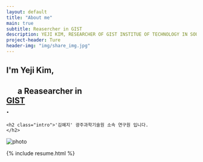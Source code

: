 ```yaml
---
layout: default
title: "About me"
main: true
subtitle: Reasercher in GIST 
description: YEJI KIM, RESEARCHER OF GIST INSTITUE OF TECHNOLOGY IN SOUTH KOREA. | 
project-header: Ture
header-img: "img/share_img.jpg"
---
```

<div class="intro-animation">
<section class="explanation">
    <h1 class="intro">
        I'm Yeji Kim, </h1>
        <h1 class="intro">	&nbsp;&nbsp;&nbsp;&nbsp;&nbsp;&nbsp;a Reasearcher in 
        <div class="intro-link">
            <a class="transition" href="http://ridicorp.com/" target="_blank">
                GIST 
            </a>
            <div class="underline-mask transition"></div>
            <div class="underline"></div>
        </div>.
    </h1>
    
    <h2 class="intro">'김예지' 광주과학기술원 소속 연구원 입니다.
    </h2> 
    
    
</section>
</div>

  ![photo](img/yejikim_photo.png)
  
{% include resume.html %}
